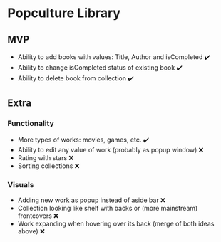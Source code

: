 # Popculture Library
## MVP
- Ability to add books with values: Title, Author and isCompleted ✔️
- Ability to change isCompleted status of existing book ✔️
- Ability to delete book from collection ✔️
## Extra
### Functionality
- More types of works: movies, games, etc. ✔️
- Ability to edit any value of work (probably as popup window) ❌
- Rating with stars ❌
- Sorting collections ❌
### Visuals
- Adding new work as popup instead of aside bar ❌
- Collection looking like shelf with backs or (more mainstream) frontcovers ❌
- Work expanding when hovering over its back (merge of both ideas above) ❌
